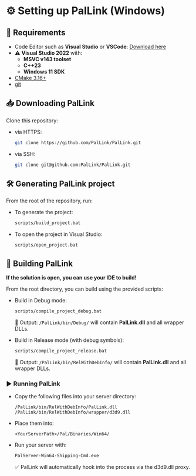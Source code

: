 # ⚙️ Setting up PalLink (Windows)

## 🔧 Requirements

- Code Editor such as **Visual Studio** or **VSCode**: [Download here](https://visualstudio.microsoft.com/free-developer-offers/)
- ⚠️ **Visual Studio 2022** with:
  - **MSVC v143 toolset**
  - **C++23**
  - **Windows 11 SDK**
- [CMake 3.16+](https://cmake.org/download/)
- [git](https://git-scm.com/)

## 📥 Downloading PalLink

Clone this repository:
- via HTTPS:
  ```bash
  git clone https://github.com/PalLink/PalLink.git
  ```
- via SSH:
  ```bash
  git clone git@github.com:PalLink/PalLink.git
  ```

## 🛠️ Generating PalLink project
From the root of the repository, run:
- To generate the project:
   ```bash
   scripts/build_project.bat
   ```
- To open the project in Visual Studio:
   ```bash
   scripts/open_project.bat
   ```

## 🧱 Building PalLink

**If the solution is open, you can use your IDE to build!**

From the root directory, you can build using the provided scripts:
- Build in Debug mode:
  ```bash
  scripts/compile_project_debug.bat
  ```
  📁 Output: `/PalLink/bin/Debug/` will contain **PalLink.dll** and all wrapper DLLs.

- Build in Release mode (with debug symbols):
  ```bash
  scripts/compile_project_release.bat
  ```   
  📁 Output: `/PalLink/bin/RelWithDebInfo/` will contain **PalLink.dll** and all wrapper DLLs.
   
### ▶️ Running PalLink
- Copy the following files into your server directory:
  ```
  /PalLink/bin/RelWithDebInfo/PalLink.dll
  /PalLink/bin/RelWithDebInfo/wrapper/d3d9.dll
  ```

- Place them into:
  ```
  <YourServerPath>/Pal/Binaries/Win64/
  ```

- Run your server with:
  ```bash
  PalServer-Win64-Shipping-Cmd.exe
  ```
  ✅ PalLink will automatically hook into the process via the d3d9.dll proxy.